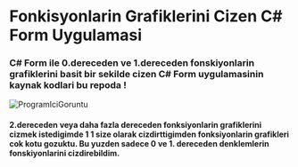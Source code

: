 # Fonkisyonlarin Grafiklerini Cizen C# Form Uygulamasi

### C# Form ile 0.dereceden ve 1.dereceden fonskiyonlarin grafiklerini basit bir sekilde cizen C# Form uygulamasinin kaynak kodlari bu repoda !

![ProgramIciGoruntu](https://user-images.githubusercontent.com/114299899/236563831-4390a4c6-612a-4505-a1ad-fa045a28a31f.png)


#### 2.dereceden veya daha fazla dereceden fonksiyonlarin grafiklerini cizmek istedigimde 1 1 size olarak cizdirttigimden fonksiyonlarin grafikleri cok kotu gozuktu. Bu yuzden sadece 0 ve 1. dereceden denklemlerin fonskiyonlarini cizdirebildim.

